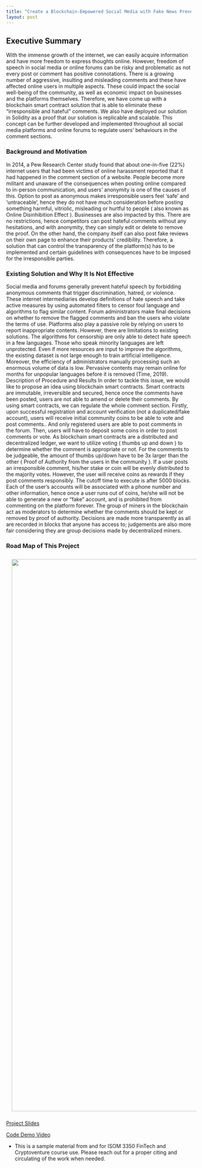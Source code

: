 ```yaml
---
title: "Create a Blockchain-Empowered Social Media with Fake News Prevention based on Crowd Opinions"
layout: post
---
```


## Executive Summary
With the immense growth of the internet, we can easily acquire information and have more
freedom to express thoughts online. However, freedom of speech in social media or online
forums can be risky and problematic as not every post or comment has positive connotations.
There is a growing number of aggressive, insulting and misleading comments and these have
affected online users in multiple aspects. These could impact the social well-being of the
community, as well as economic impact on businesses and the platforms themselves. Therefore,
we have come up with a blockchain smart contract solution that is able to eliminate these
“irresponsible and hateful” comments. We also have deployed our solution in Solidity as a proof
that our solution is replicable and scalable. This concept can be further developed and
implemented throughout all social media platforms and online forums to regulate users’
behaviours in the comment sections.
### Background and Motivation
In 2014, a Pew Research Center study found that about one-in-five (22%) internet users that had
been victims of online harassment reported that it had happened in the comment section of a
website. People become more militant and unaware of the consequences when posting online
compared to in-person communication, and users’ anonymity is one of the causes of this. Option
to post as anonymous makes irresponsible users feel ‘safe’ and ‘untraceable’, hence they do not
have much consideration before posting something harmful, vitriolic, misleading or hurtful to
people ( also known as Online Disinhibition Effect ). Businesses are also impacted by this.
There are no restrictions, hence competitors can post hateful comments without any hesitations,
and with anonymity, they can simply edit or delete to remove the proof. On the other hand, the
company itself can also post fake reviews on their own page to enhance their products’
credibility. Therefore, a solution that can control the transparency of the platform(s) has to be
implemented and certain guidelines with consequences have to be imposed for the irresponsible
parties.
### Existing Solution and Why It Is Not Effective
Social media and forums generally prevent hateful speech by forbidding anonymous comments
that trigger discrimination, hatred, or violence. These internet intermediaries develop definitions
of hate speech and take active measures by using automated filters to censor foul language and
algorithms to flag similar content. Forum administrators make final decisions on whether to
remove the flagged comments and ban the users who violate the terms of use. Platforms also
play a passive role by relying on users to report inappropriate contents. However, there are
limitations to existing solutions. The algorithms for censorship are only able to detect hate
speech in a few languages. Those who speak minority languages are left unprotected. Even if
more resources are input to improve the algorithms, the existing dataset is not large enough to
train artificial intelligence. Moreover, the efficiency of administrators manually processing such
an enormous volume of data is low. Pervasive contents may remain online for months for
unpopular languages before it is removed (Time, 2019).
Description of Procedure and Results In order to tackle this issue, we would like to propose an
idea using blockchain smart contracts. Smart contracts are immutable, irreversible and secured,
hence once the comments have been posted, users are not able to amend or delete their
comments. By using smart contracts, we can regulate the whole comment section. Firstly, upon
successful registration and account verification (not a duplicated/fake account), users will receive
initial community coins to be able to vote and post comments.. And only registered users are able
to post comments in the forum. Then, users will have to deposit some coins in order to post
comments or vote. As blockchain smart contracts are a distributed and decentralized ledger, we
want to utilize voting ( thumbs up and down ) to determine whether the comment is appropriate
or not. For the comments to be judgeable, the amount of thumbs up/down have to be 3x larger
than the other ( Proof of Authority from the users in the community ). If a user posts an
irresponsible comment, his/her stake or coin will be evenly distributed to the majority votes.
However, the user will receive coins as rewards if they post comments responsibly. The cutoff
time to execute is after 5000 blocks. Each of the user’s accounts will be associated with a phone
number and other information, hence once a user runs out of coins, he/she will not be able to
generate a new or “fake” account, and is prohibited from commenting on the platform forever.
The group of miners in the blockchain act as moderators to determine whether the comments
should be kept or removed by proof of authority. Decisions are made more transparently as all
are recorded in blocks that anyone has access to; judgements are also more fair considering they
are group decisions made by decentralized miners.

### Road Map of This Project
<img src="{{ site.baseurl }}/img/teaching_img/2021_03.JPG" width="600" height="1500" class="center" style="margin:10px 15px"/>


[Project Slides](https://www.dropbox.com/s/n42q9b5md0u6crg/group3_55019_4774934_ISOM%203350_Group3_Slides.pptx?dl=0)

[Code Demo Video](https://www.dropbox.com/s/n42q9b5md0u6crg/group3_55019_4774934_ISOM%203350_Group3_Slides.pptx?dl=0)

* This is a sample material from and for ISOM 3350 FinTech and Cryptoventure course use. Please reach out for a proper citing and circulating of the work when needed.
